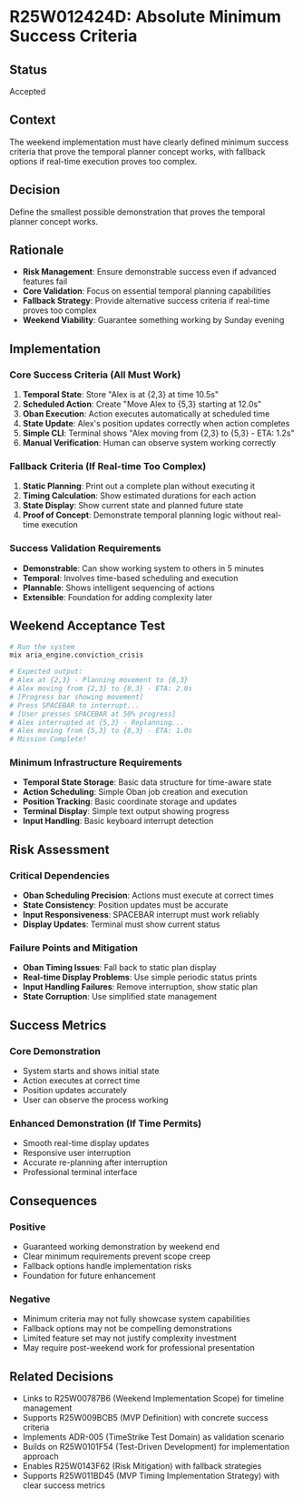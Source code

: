 # R25W012424D: Absolute Minimum Success Criteria

<!-- @adr_serial R25W012424D -->

## Status

Accepted

## Context

The weekend implementation must have clearly defined minimum success criteria that prove the temporal planner concept works, with fallback options if real-time execution proves too complex.

## Decision

Define the smallest possible demonstration that proves the temporal planner concept works.

## Rationale

- **Risk Management**: Ensure demonstrable success even if advanced features fail
- **Core Validation**: Focus on essential temporal planning capabilities
- **Fallback Strategy**: Provide alternative success criteria if real-time proves too complex
- **Weekend Viability**: Guarantee something working by Sunday evening

## Implementation

### Core Success Criteria (All Must Work)

1. **Temporal State**: Store "Alex is at {2,3} at time 10.5s"
2. **Scheduled Action**: Create "Move Alex to {5,3} starting at 12.0s"
3. **Oban Execution**: Action executes automatically at scheduled time
4. **State Update**: Alex's position updates correctly when action completes
5. **Simple CLI**: Terminal shows "Alex moving from {2,3} to {5,3} - ETA: 1.2s"
6. **Manual Verification**: Human can observe system working correctly

### Fallback Criteria (If Real-time Too Complex)

1. **Static Planning**: Print out a complete plan without executing it
2. **Timing Calculation**: Show estimated durations for each action
3. **State Display**: Show current state and planned future state
4. **Proof of Concept**: Demonstrate temporal planning logic without real-time execution

### Success Validation Requirements

- **Demonstrable**: Can show working system to others in 5 minutes
- **Temporal**: Involves time-based scheduling and execution
- **Plannable**: Shows intelligent sequencing of actions
- **Extensible**: Foundation for adding complexity later

## Weekend Acceptance Test

```bash
# Run the system
mix aria_engine.conviction_crisis

# Expected output:
# Alex at {2,3} - Planning movement to {8,3}
# Alex moving from {2,3} to {8,3} - ETA: 2.0s
# [Progress bar showing movement]
# Press SPACEBAR to interrupt...
# [User presses SPACEBAR at 50% progress]
# Alex interrupted at {5,3} - Replanning...
# Alex moving from {5,3} to {8,3} - ETA: 1.0s
# Mission Complete!
```

### Minimum Infrastructure Requirements

- **Temporal State Storage**: Basic data structure for time-aware state
- **Action Scheduling**: Simple Oban job creation and execution
- **Position Tracking**: Basic coordinate storage and updates
- **Terminal Display**: Simple text output showing progress
- **Input Handling**: Basic keyboard interrupt detection

## Risk Assessment

### Critical Dependencies

- **Oban Scheduling Precision**: Actions must execute at correct times
- **State Consistency**: Position updates must be accurate
- **Input Responsiveness**: SPACEBAR interrupt must work reliably
- **Display Updates**: Terminal must show current status

### Failure Points and Mitigation

- **Oban Timing Issues**: Fall back to static plan display
- **Real-time Display Problems**: Use simple periodic status prints
- **Input Handling Failures**: Remove interruption, show static plan
- **State Corruption**: Use simplified state management

## Success Metrics

### Core Demonstration

- System starts and shows initial state
- Action executes at correct time
- Position updates accurately
- User can observe the process working

### Enhanced Demonstration (If Time Permits)

- Smooth real-time display updates
- Responsive user interruption
- Accurate re-planning after interruption
- Professional terminal interface

## Consequences

### Positive

- Guaranteed working demonstration by weekend end
- Clear minimum requirements prevent scope creep
- Fallback options handle implementation risks
- Foundation for future enhancement

### Negative

- Minimum criteria may not fully showcase system capabilities
- Fallback options may not be compelling demonstrations
- Limited feature set may not justify complexity investment
- May require post-weekend work for professional presentation

## Related Decisions

- Links to R25W00787B6 (Weekend Implementation Scope) for timeline management
- Supports R25W009BCB5 (MVP Definition) with concrete success criteria
- Implements ADR-005 (TimeStrike Test Domain) as validation scenario
- Builds on R25W0101F54 (Test-Driven Development) for implementation approach
- Enables R25W0143F62 (Risk Mitigation) with fallback strategies
- Supports R25W011BD45 (MVP Timing Implementation Strategy) with clear success metrics
